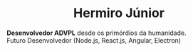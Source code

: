 <h1 align="center"> Hermiro Júnior </h1>
<b>Desenvolvedor ADVPL</b> desde os primórdios da humanidade.<br>
Futuro Desenvolvedor (Node.js, React.js, Angular, Electron)


